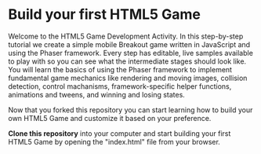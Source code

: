 # Build your first HTML5 Game

Welcome to the HTML5 Game Development Activity.
In this step-by-step tutorial we create a simple mobile Breakout game written in JavaScript and using the Phaser framework. Every step has editable, live samples available to play with so you can see what the intermediate stages should look like. You will learn the basics of using the Phaser framework to implement fundamental game mechanics like rendering and moving images, collision detection, control machanisms, framework-specific helper functions, animations and tweens, and winning and losing states.

Now that you forked this repository you can start learning how to build your own HTML5 Game and customize it based on your preference.

<b>Clone this repository</b> into your computer and start building your first HTML5 Game by opening the "index.html" file from your browser.
